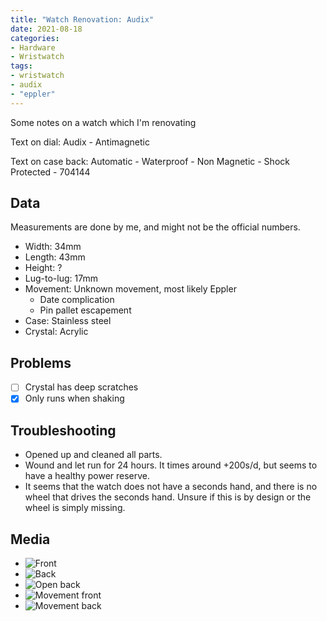 ```yaml
---
title: "Watch Renovation: Audix"
date: 2021-08-18
categories:
- Hardware
- Wristwatch
tags:
- wristwatch
- audix
- "eppler"
---
```


Some notes on a watch which I'm renovating

Text on dial: Audix - Antimagnetic

Text on case back: Automatic - Waterproof - Non Magnetic - Shock Protected - 704144

## Data

Measurements are done by me, and might not be the official numbers.

* Width: 34mm
* Length: 43mm
* Height: ?
* Lug-to-lug: 17mm
* Movement: Unknown movement, most likely Eppler
  - Date complication
  - Pin pallet escapement
* Case: Stainless steel
* Crystal: Acrylic

## Problems

- [ ] Crystal has deep scratches
- [x] Only runs when shaking

## Troubleshooting

* Opened up and cleaned all parts.
* Wound and let run for 24 hours. It times around +200s/d, but seems to have a healthy power reserve.
* It seems that the watch does not have a seconds hand, and there is no wheel that drives the seconds hand. Unsure if this is by design or the wheel is simply missing.

## Media
* ![Front](https://i.imgur.com/dTsgGhC.jpg)
* ![Back](https://i.imgur.com/yTzth6I.jpg)
* ![Open back](https://i.imgur.com/gAYlgKm.jpg)
* ![Movement front](https://i.imgur.com/72bcxsa.jpg)
* ![Movement back](https://i.imgur.com/gkRMSIP.jpg)
